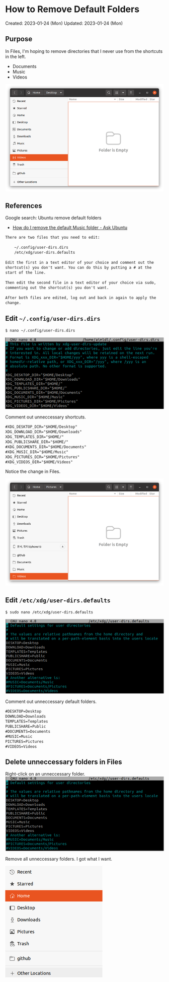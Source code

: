 # How to Remove Default Folders
Created: 2023-01-24 (Mon)
Updated: 2023-01-24 (Mon)

## Purpose
In Files, I'm hoping to remove directories that I never use from the shortcuts in the left.
- Documents
- Music
- Videos

<img src='images/ubuntu_18_04-files_default_folders-pictures.png'>

## References

Google search: Ubuntu remove default folders
- [How do I remove the default Music folder - Ask Ubuntu](https://askubuntu.com/questions/1336899/how-do-i-remove-the-default-music-folder)

```
There are two files that you need to edit:

    ~/.config/user-dirs.dirs
    /etc/xdg/user-dirs.defaults

Edit the first in a text editor of your choice and comment out the shortcut(s) you don't want. You can do this by putting a # at the start of the line.

Then edit the second file in a text editor of your choice via sudo, commenting out the shortcut(s) you don't want.

After both files are edited, log out and back in again to apply the change.
```

## Edit `~/.config/user-dirs.dirs`

```bash
$ nano ~/.config/user-dirs.dirs
```
<img src='images/ubuntu_18_04-config_user-dirs_dirs.png'>

Comment out unneccessary shortcuts.
```
#XDG_DESKTOP_DIR="$HOME/Desktop"
XDG_DOWNLOAD_DIR="$HOME/Downloads"
XDG_TEMPLATES_DIR="$HOME/"
XDG_PUBLICSHARE_DIR="$HOME/"
#XDG_DOCUMENTS_DIR="$HOME/Documents"
#XDG_MUSIC_DIR="$HOME/Music"
XDG_PICTURES_DIR="$HOME/Pictures"
#XDG_VIDEOS_DIR="$HOME/Videos"
```
Notice the change in Files.

<img src='images/ubuntu_18_04-files_default_folders-pictures-after_config_change.png'>

## Edit `/etc/xdg/user-dirs.defaults`

```bash
$ sudo nano /etc/xdg/user-dirs.defaults
```

<img src='images/ubuntu_18_04-etc_xdg_user_dirs_defaults.png'>

Comment out unneccessary default folders.
```
#DESKTOP=Desktop
DOWNLOAD=Downloads
TEMPLATES=Templates
PUBLICSHARE=Public
#DOCUMENTS=Documents
#MUSIC=Music
PICTURES=Pictures
#VIDEOS=Videos
```
## Delete unneccessary folders in Files
Right-click on an unneccessary folder.
<img src='images/ubuntu_18_04-etc_xdg_user_dirs_defaults.png'>

Remove all unneccessary folders. I got what I want.

<img src='images/ubuntu_18_04-files-edits_the_shortcuts-end_result.png'>
